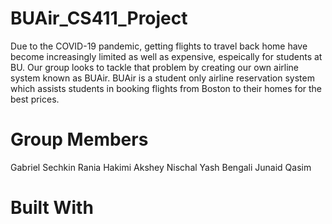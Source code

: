 # BUAir_CS411_Project

Due to the COVID-19 pandemic, getting flights to travel back home have become increasingly limited as well as expensive, espeically for students at BU. Our group looks to tackle that problem by creating our own airline system known as BUAir. BUAir is a student only airline reservation system which assists students in booking flights from Boston to their homes for the best prices.

# Group Members
Gabriel Sechkin
Rania Hakimi
Akshey Nischal
Yash Bengali
Junaid Qasim

# Built With

